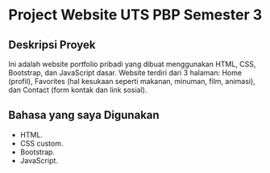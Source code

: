 # Project Website UTS PBP Semester 3

## Deskripsi Proyek
Ini adalah website portfolio pribadi yang dibuat menggunakan HTML, CSS, Bootstrap, dan JavaScript dasar. Website terdiri dari 3 halaman: Home (profil), Favorites (hal kesukaan seperti makanan, minuman, film, animasi), dan Contact (form kontak dan link sosial).

## Bahasa yang saya Digunakan
- HTML.
- CSS custom.
- Bootstrap.
- JavaScript.
